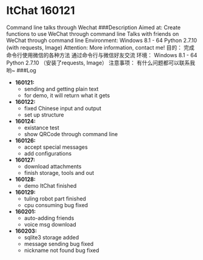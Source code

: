 # ItChat 160121
Command line talks through Wechat
###Description
    Aimed at:
        Create functions to use WeChat through command line
        Talks with friends on WeChat through command line
    Environment:
        Windows 8.1 - 64
        Python 2.7.10 (with requests, Image)
    Attention:
        More information, contact me!
    目的：
        完成命令行使用微信的各种方法
        通过命令行与微信好友交流
    环境：
        Windows 8.1 - 64
        Python 2.7.10 （安装了requests, Image）
    注意事项：
        有什么问题都可以联系我哟~
###Log
* **160121:**
    * sending and getting plain text
    * for demo, it will return what it gets
* **160122:**
    * fixed Chinese input and output
    * set up structure
* **160124:**
    * existance test
    * show QRCode through command line
* **160126:**
    * accept special messages
    * add configurations
* **160127:**
    * download attachments
    * finish storage, tools and out
* **160128:**
    * demo ItChat finished
* **160129:**
    * tuling robot part finished
    * cpu consuming bug fixed
* **160201:**
    * auto-adding friends
    * voice msg download
* **160203:**
    * sqlite3 storage added
    * message sending bug fixed
    * nickname not found bug fixed
